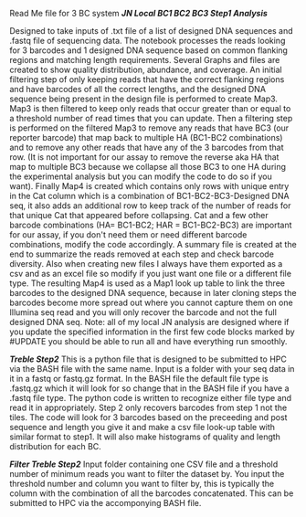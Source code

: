 Read Me file for 3 BC system
***JN Local BC1 BC2 BC3 Step1 Analysis*** 

Designed to take inputs of .txt file of a list of designed DNA sequences and .fastq file of sequencing data. The notebook processes the reads looking for 3 barcodes and 1 designed DNA sequence based on common flanking regions and matching length requirements. Several Graphs and files are created to show quality distribution, abundance, and coverage. An initial filtering step of only keeping reads that have the correct flanking regions and have barcodes of all the correct lengths, and the designed DNA sequence being present in the design file is performed to create Map3. Map3 is then filtered to keep only reads that occur greater than or equal to a threshold number of read times that you can update. Then a filtering step is performed on the filtered Map3 to remove any reads that have BC3 (our reporter barcode) that map back to multiple HA (BC1-BC2 combinations) and to remove any other reads that have any of the 3 barcodes from that row. (It is not important for our assay to remove the reverse aka HA that map to multiple BC3 because we collapse all those BC3 to one HA during the experimental analysis but you can modify the code to do so if you want). Finally Map4 is created which contains only rows with unique entry in the Cat column which is a combination of BC1-BC2-BC3-Designed DNA seq, it also adds an additional row to keep track of the number of reads for that unique Cat that appeared before collapsing. Cat and a few other barcode combinations (HA= BC1-BC2; HAR = BC1-BC2-BC3) are important for our assay, if you don't need them or need different barcode combinations, modify the code accordingly. A summary file is created at the end to summarize the reads removed at each step and check barcode diversity. Also when creating new files I always have them exported as a csv and as an excel file so modify if you just want one file or a different file type.
The resulting Map4 is used as a Map1 look up table to link the three barcodes to the designed DNA sequence, because in later cloning steps the barcodes become more spread out where you cannot capture them on one Illumina seq read and you will only recover the barcode and not the full designed DNA seq.
Note: all of my local JN analysis are designed where if you update the specified information in the first few code blocks marked by #UPDATE you should be able to run all and have everything run smoothly.


***Treble Step2*** 
This is a python file that is designed to be submitted to HPC via the BASH file with the same name. Input is a folder with your seq data in it in a fastq or fastq.gz format. In the BASH file the default file type is .fastq.gz which it will look for so change that in the BASH file if you have a .fastq file type. The python code is written to recognize either file type and read it in appropriately. Step 2 only recovers barcodes from step 1 not the tiles. The code will look for 3 barcodes based on the preceeding and post sequence and length you give it and make a csv file look-up table with similar format to step1. It will also make histograms of quality and length distribution for each BC.

***Filter Treble Step2*** 
Input folder containing one CSV file and a threshold number of minimum reads you want to filter the dataset by. You input the threshold number and column you want to filter by, this is typically the column with the combination of all the barcodes concatenated. This can be submitted to HPC via the accomponying BASH file.

